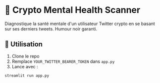 # 🧠 Crypto Mental Health Scanner

Diagnostique la santé mentale d'un utilisateur Twitter crypto en se basant sur ses derniers tweets. Humour noir garanti.

## 🚀 Utilisation

1. Clone le repo
2. Remplace `YOUR_TWITTER_BEARER_TOKEN` dans `app.py`
3. Lance avec :

```bash
streamlit run app.py
